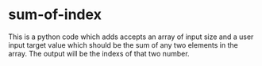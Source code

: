 # sum-of-index
This is a python code which adds accepts an array of input size and a user input target value which should be the sum of any two elements in the array.
The output will be the indexs of that two number.
